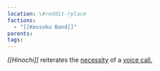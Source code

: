 ```yaml
---
location: \#reddit-rplace
factions:
  - "[[Kessoku Band]]"
parents: 
tags: 
---
```

*[[Hinochi]]* reiterates the [necessity](https://discord.com/channels/1093664259273130084/1131230952119615600/1131577199913357432) of a [voice call.](https://discord.com/channels/1093664259273130084/1131230952119615600/1131577172100923452)
